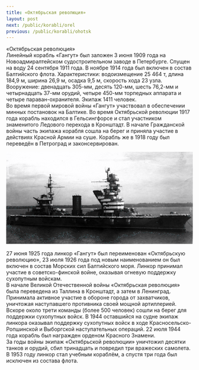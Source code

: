 ```yaml
---
title: «Октябрьская революция»
layout: post
next: /public/korabli/orel
previous: /public/korabli/ohotsk
---
```


«Октябрьская революция»  
Линейный корабль «Гангут» был заложен 3 июня 1909 года на Новоадмиралтейском судостроительном заводе в Петербурге. Спущен на воду 24 сентября 1911 года. В ноябре 1914 года был включен в состав Балтийского флота. Характеристики: водоизмещение 25 464 т, длина 184,9 м, ширина 26,9 м, осадка 9,5 м, скорость хода 23 узла. Вооружение: двенадцать 305-мм, десять 120-мм, шесть 76,2-мм и четырнадцать 37-мм орудий, четыре 450-мм торпедных аппарата и четыре параван-охранителя. Экипаж 1411 человек.  
Во время первой мировой войны «Гангут» участвовал в обеспечении минных постановок на Балтике. Во время Октябрьской революции 1917 года корабль находился в Гельсингфорсе и стал участником знаменитого Ледового перехода в Кронштадт. В начале Гражданской войны часть экипажа корабля сошла на берег и приняла участие в действиях Красной Армии на суше. Корабль же в 1918 году был переведён в Петроград и законсервирован.  
  

![](/assets/img/Oktbr_Revolt.gif)  

  
27 июня 1925 года линкор «Гангут» был переименован «Октябрьскую революцию», 23 июля 1926 года под новым наименованием он был включен в состав Морских сил Балтийского моря. Линкор принимал участие в советско-финской войне, оказывая огневую поддержку  сухопутным войскам.    
В начале Великой Отечественной войны «Октябрьская революция» была переведена из Таллина в Кронштадт, а затем в Ленинград. Принимала активное участие в обороне города от захватчиков, уничтожая наступавшего противника своей мощной артиллерией. Вскоре около трети команды (более 500 человек) сошли на берег для поддержки сухопутных войск. В 1944 оставшийся на судне экипаж линкора оказывал поддержку сухопутных войск в ходе Красносельско-Ропшинской и Выборгской наступательных операций. 22 июля 1944 года корабль был награжден орденом Красного Знамени.   
За годы войны экипаж «Октябрьской революции» уничтожил десятки танков и орудий, сбил тринадцать и повредил три вражеских самолета. В 1953 году линкор стал учебным кораблём, а спустя три года был исключен из состава флота.